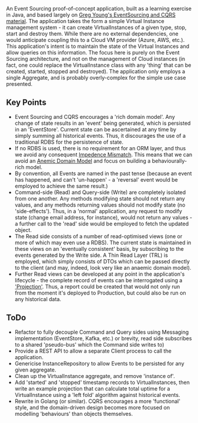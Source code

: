 An Event Sourcing proof-of-concept application, built as a learning exercise in Java, and based largely on [Greg Young's 
EventSourcing and CQRS material](http://codebetter.com/gregyoung/2010/02/20/why-use-event-sourcing/). The application takes the form a simple Virtual Instance management system - it can create VirtualInstances of a given type, stop, start and destroy them. While there are no external dependencies, one would anticipate coupling this to a Cloud VM provider (Azure, AWS, etc.). This application's intent is to maintain the state of the Virtual Instances and allow queries on this information. The focus here is purely on the Event Sourcing architecture, and not on the management of Cloud instances (in fact, one could replace the VirtualInstance class with any 'thing' that can be created, started, stopped and destroyed). The application only employs a single Aggregate, and is probably overly-complex for the simple use case presented.

Key Points
----------

* Event Sourcing and CQRS encourages a 'rich domain model'. Any change of state results in an 'event' being generated,
which is persisted in an 'EventStore'. Current state can be ascertained at any time by simply summing all historical 
events. Thus, it discourages the use of a traditional RDBS for the persistence of state.
* If no RDBS is used, there is no requirement for an ORM layer, and thus we avoid any consequent [Impedence Mismatch](http://www.agiledata.org/essays/impedanceMismatch.html).
This means that we can avoid an [Anemic Domain Model](http://www.martinfowler.com/bliki/AnemicDomainModel.html) and 
focus on building a behaviourally-rich model.
* By convention, all Events are named in the past tense (because an event has happened, and can't 'un-happen' - a 
'reversal' event would be employed to achieve the same result.)
* Command-side (Read) and Query-side (Write) are completely isolated from one another. Any methods modifying state 
should not return any values, and any methods returning values should not modify state (no 'side-effects'). Thus, in a
'normal' application, any request to modify state (change email address, for instance), would not return any values - 
a further call to the 'read' side would be employed to fetch the updated object.
* The Read side consists of a number of read-optimised views (one or more of which may even use a RDBS). The current
state is maintained in these views on an 'eventually consistent' basis, by subscribing to the events generated by
the Write side. A Thin Read Layer (TRL) is employed, which simply consists of DTOs which can be passed directly to the
client (and may, indeed, look very like an anaemic domain model).
* Further Read views can be developed at any point in the application's lifecycle - the complete record of events can be
interrogated using a ['Projection'](http://codebetter.com/gregyoung/2013/02/13/projections-1-the-theory/). Thus, a 
report could be created that would not only run from the moment it's deployed to Production, but could also be run on
any historical data.

ToDo
----

* Refactor to fully decouple Command and Query sides using Messaging implementation (EventStore, Kafka, etc.) or brevity, read side subscribes to a shared 'pseudo-bus' which the Command side writes to)
* Provide a REST API to allow a separate Client process to call the application.
* Genericise InstanceRepository to allow Events to be persisted for any given aggregate.
* Clean up the VirtualInstance aggregate, and remove 'instance of'.
* Add 'started' and 'stopped' timestamp records to VirtualInstances, then write an example projection that can calculate total uptime for a VirtualInstance using a 'left fold' algorithm against historical events.
* Rewrite in Golang (or similar). CQRS encourages a more 'functional' style, and the domain-driven design becomes more focused on modelling 'behaviours' than objects themselves.